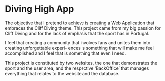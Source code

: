 # Diving High App

The objective that I pretend to achieve is creating a Web Application that embraces the Cliff Diving
theme. This project came from my big passion for Cliff Diving and for the lack of emphasis that the sport
has in Portugal.

I feel that creating a community that involves fans and unites them into creating unforgettable experi-
ences is something that will make me feel accomplished and I feel that is something that even I need.

This project is constituted by two websites, the one that demonstrates the sport and the user area, and
the respective ‘BackOffice’ that manages everything that relates to the website and the database.


